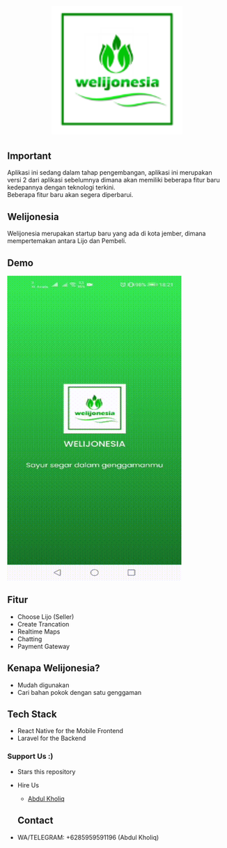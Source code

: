 <h1 align="center">
  <img src="./src/assets/ilustrations/Logo.png" width="300"/><br>
</h1>

## Important

Aplikasi ini sedang dalam tahap pengembangan, aplikasi ini merupakan versi 2 dari aplikasi sebelumnya dimana akan memiliki beberapa fitur baru kedepannya dengan teknologi terkini.
<br>Beberapa fitur baru akan segera diperbarui.

## Welijonesia

Welijonesia merupakan startup baru yang ada di kota jember, dimana mempertemakan antara Lijo dan Pembeli.

## Demo

<p float="center">
  <img src="./demo/welijonesia_demo.gif" width="400" height="700" alt="App Demo"/>
</p>

## Fitur

- Choose Lijo (Seller)
- Create Trancation
- Realtime Maps
- Chatting
- Payment Gateway

## Kenapa Welijonesia?

- Mudah digunakan
- Cari bahan pokok dengan satu genggaman

## Tech Stack

- React Native for the Mobile Frontend
- Laravel for the Backend

### Support Us :)

- Stars this repository
- Hire Us

  - [Abdul Kholiq](https://www.linkedin.com/in/kholiq/)

  ## Contact

- WA/TELEGRAM: +6285959591196 (Abdul Kholiq)


